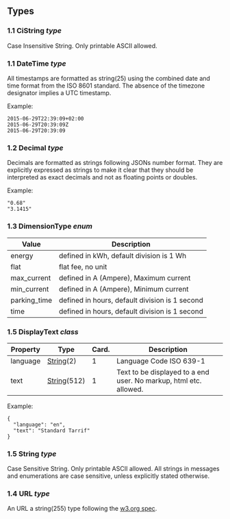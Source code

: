 ## Types

### 1.1 CiString *type*

Case Insensitive String. Only printable ASCII allowed.

### 1.1 DateTime *type*
 
All timestamps are formatted as string(25) using the combined date and time format from the ISO 8601 standard. The absence of the timezone designator implies a UTC timestamp.


Example:

    2015-06-29T22:39:09+02:00
    2015-06-29T20:39:09Z
    2015-06-29T20:39:09

    
### 1.2 Decimal *type*

Decimals are formatted as strings following JSONs number format. They are explicitly expressed as strings to make it clear that they should be interpreted as exact decimals and not as floating points or doubles.

Example:

    "0.68"
    "3.1415"

    
### 1.3 DimensionType *enum*

| Value        | Description                                          |
| ------------ | ---------------------------------------------------- |
| energy       | defined in kWh, default division is 1 Wh             |
| flat         | flat fee, no unit                                    |
| max_current  | defined in A (Ampere), Maximum current               |
| min_current  | defined in A (Ampere), Minimum current               |
| parking_time | defined in hours, default division is 1 second       |
| time         | defined in hours, default division is 1 second       |


### 1.5 DisplayText *class*

| Property        | Type                           | Card. | Description                                                       |
|-----------------|--------------------------------|-------|-------------------------------------------------------------------|
| language        | [String](#15-string-type)(2)   | 1     | Language Code ISO 639-1                                           |
| text            | [String](#15-string-type)(512) | 1     | Text to be displayed to a end user. No markup, html etc. allowed. |

Example:
 
    {
      "language": "en",
      "text": "Standard Tarrif"
    }


### 1.5 String *type*

Case Sensitive String. Only printable ASCII allowed. All strings in
messages and enumerations are case sensitive, unless explicitly stated
otherwise.
    

### 1.4 URL *type*

An URL a string(255) type following the [w3.org spec](http://www.w3.org/Addressing/URL/uri-spec.html).
